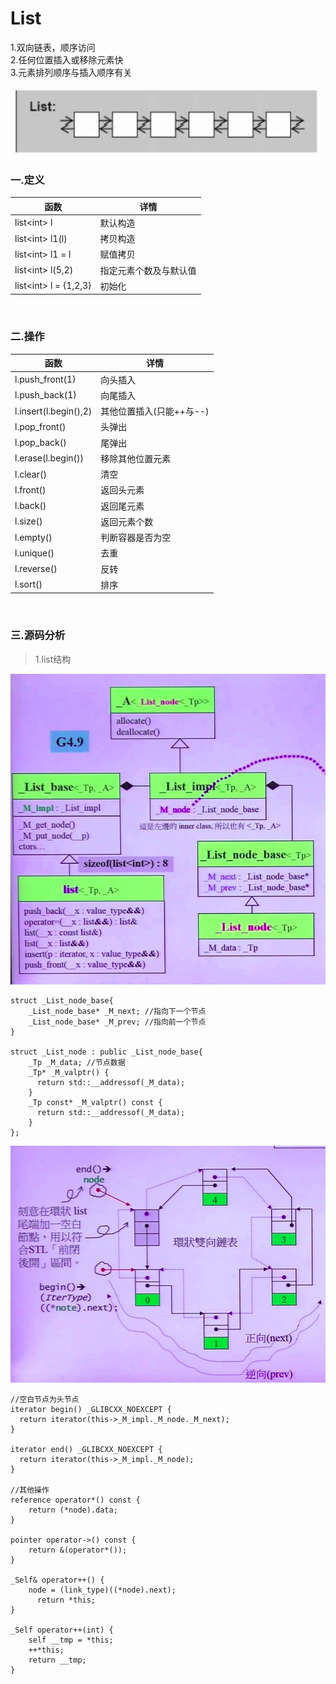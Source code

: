 # List

1.双向链表，顺序访问<br>
2.任何位置插入或移除元素快<br>
3.元素排列顺序与插入顺序有关

![](../../img/4.png)

### 一.定义

函数|详情
--|--
list<int\> l|默认构造
list<int\> l1(l)|拷贝构造
list<int\> l1 = l|赋值拷贝
list<int\> l(5,2)|指定元素个数及与默认值
list<int\> l = {1,2,3}|初始化

<br>

### 二.操作

函数|详情
--|--
l.push_front(1)|向头插入
l.push_back(1)|向尾插入
l.insert(l.begin(),2)|其他位置插入(只能++与--)
l.pop_front()|头弹出
l.pop_back()|尾弹出
l.erase(l.begin())|移除其他位置元素
l.clear()|清空
l.front()|返回头元素
l.back()|返回尾元素
l.size()|返回元素个数
l.empty()|判断容器是否为空
l.unique()|去重
l.reverse()|反转
l.sort()|排序

<br>

### 三.源码分析

>1.list结构

![](../../img/6.png)

```
struct _List_node_base{
    _List_node_base* _M_next; //指向下一个节点
    _List_node_base* _M_prev; //指向前一个节点
}

struct _List_node : public _List_node_base{
    _Tp _M_data; //节点数据
    _Tp* _M_valptr() {
      return std::__addressof(_M_data);
    }
    _Tp const* _M_valptr() const {
      return std::__addressof(_M_data);
    }
};
```

![](../../img/5.png)

```
//空白节点为头节点
iterator begin() _GLIBCXX_NOEXCEPT {
  return iterator(this->_M_impl._M_node._M_next);
}

iterator end() _GLIBCXX_NOEXCEPT {
  return iterator(this->_M_impl._M_node);
}

//其他操作
reference operator*() const {
    return (*node).data;
}

pointer operator->() const {
    return &(operator*());
}

_Self& operator++() {
    node = (link_type)((*node).next);
	  return *this;
}

_Self operator++(int) {
	self __tmp = *this;
	++*this;
	return __tmp;
}
```
